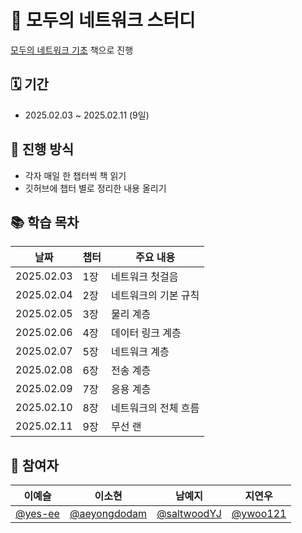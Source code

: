# 📕 모두의 네트워크 스터디
[모두의 네트워크 기초](https://m.yes24.com/Goods/Detail/61794014) 책으로 진행

## 🗓️ 기간
- 2025.02.03 ~ 2025.02.11 (9일)

## 📍 진행 방식
-   각자 매일 한 챕터씩 책 읽기
-   깃허브에 챕터 별로 정리한 내용 올리기

## 📚 학습 목차

| 날짜 | 챕터 | 주요 내용 |
| --- | --- | --- |
| 2025.02.03 | 1장 | 네트워크 첫걸음 |
| 2025.02.04 | 2장 | 네트워크의 기본 규칙 |
| 2025.02.05 | 3장 | 물리 계층 |
| 2025.02.06 | 4장 | 데이터 링크 계층 |
| 2025.02.07 | 5장 | 네트워크 계층 |
| 2025.02.08 | 6장 | 전송 계층 |
| 2025.02.09 | 7장 | 응용 계층 |
| 2025.02.10 | 8장 | 네트워크의 전체 흐름 |
| 2025.02.11 | 9장 | 무선 랜 |

## 👥 참여자
|이예슬|이소현|남예지|지연우|
|--|--|--|--|
|[@yes-ee](https://github.com/yes-ee)|[@aeyongdodam](https://github.com/aeyongdodam)|[@saltwoodYJ](https://github.com/saltwoodYJ) |[@ywoo121](https://github.com/ywoo121)|

